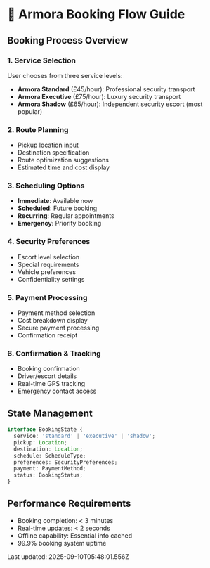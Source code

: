 # 🚗 Armora Booking Flow Guide

## Booking Process Overview

### 1. Service Selection
User chooses from three service levels:
- **Armora Standard** (£45/hour): Professional security transport
- **Armora Executive** (£75/hour): Luxury security transport  
- **Armora Shadow** (£65/hour): Independent security escort (most popular)

### 2. Route Planning
- Pickup location input
- Destination specification
- Route optimization suggestions
- Estimated time and cost display

### 3. Scheduling Options
- **Immediate**: Available now
- **Scheduled**: Future booking
- **Recurring**: Regular appointments
- **Emergency**: Priority booking

### 4. Security Preferences
- Escort level selection
- Special requirements
- Vehicle preferences
- Confidentiality settings

### 5. Payment Processing
- Payment method selection
- Cost breakdown display
- Secure payment processing
- Confirmation receipt

### 6. Confirmation & Tracking
- Booking confirmation
- Driver/escort details
- Real-time GPS tracking
- Emergency contact access

## State Management

```typescript
interface BookingState {
  service: 'standard' | 'executive' | 'shadow';
  pickup: Location;
  destination: Location;
  schedule: ScheduleType;
  preferences: SecurityPreferences;
  payment: PaymentMethod;
  status: BookingStatus;
}
```

## Performance Requirements
- Booking completion: < 3 minutes
- Real-time updates: < 2 seconds
- Offline capability: Essential info cached
- 99.9% booking system uptime

Last updated: 2025-09-10T05:48:01.556Z
